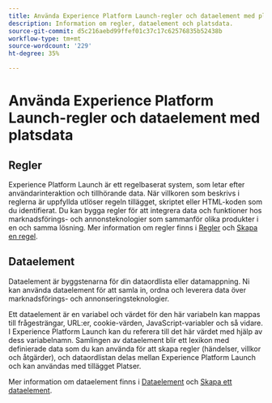 ```yaml
---
title: Använda Experience Platform Launch-regler och dataelement med platsdata.
description: Information om regler, dataelement och platsdata.
source-git-commit: d5c216aebd99ffef01c37c17c62576835b52438b
workflow-type: tm+mt
source-wordcount: '229'
ht-degree: 35%

---
```



# Använda Experience Platform Launch-regler och dataelement med platsdata

## Regler

Experience Platform Launch är ett regelbaserat system, som letar efter användarinteraktion och tillhörande data. När villkoren som beskrivs i reglerna är uppfyllda utlöser regeln tillägget, skriptet eller HTML-koden som du identifierat. Du kan bygga regler för att integrera data och funktioner hos marknadsförings- och annonsteknologier som sammanför olika produkter i en och samma lösning. Mer information om regler finns i [Regler](https://experienceleague.adobe.com/docs/experience-platform/tags/ui/rules.html?lang=sv-SE) och [Skapa en regel](https://experienceleague.adobe.com/docs/experience-platform/tags/ui/rules.html?lang=sv-SE#create-a-rule).

## Dataelement

Dataelement är byggstenarna för din dataordlista eller datamappning. Ni kan använda dataelement för att samla in, ordna och leverera data över marknadsförings- och annonseringsteknologier.

Ett dataelement är en variabel och värdet för den här variabeln kan mappas till frågesträngar, URL:er, cookie-värden, JavaScript-variabler och så vidare. I Experience Platform Launch kan du referera till det här värdet med hjälp av dess variabelnamn. Samlingen av dataelement blir ett lexikon med definierade data som du kan använda för att skapa regler (händelser, villkor och åtgärder), och dataordlistan delas mellan Experience Platform Launch och kan användas med tillägget Platser.

Mer information om dataelement finns i [Dataelement](https://experienceleague.adobe.com/docs/experience-platform/tags/ui/data-elements.html?lang=sv-SE) och [Skapa ett dataelement](https://experienceleague.adobe.com/docs/experience-platform/tags/ui/data-elements.html?lang=sv-SE#create-a-data-element).

